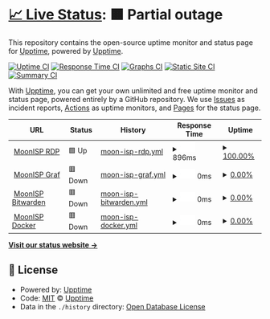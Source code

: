 # [📈 Live Status](https://upptime.github.io/upptime): <!--live status--> **🟧 Partial outage**

This repository contains the open-source uptime monitor and status page for [Upptime](https://upptime.js.org), powered by [Upptime](https://github.com/upptime/upptime).

[![Uptime CI](https://github.com/upptime/upptime/workflows/Uptime%20CI/badge.svg)](https://github.com/upptime/upptime/actions?query=workflow%3A%22Uptime+CI%22)
[![Response Time CI](https://github.com/upptime/upptime/workflows/Response%20Time%20CI/badge.svg)](https://github.com/upptime/upptime/actions?query=workflow%3A%22Response+Time+CI%22)
[![Graphs CI](https://github.com/upptime/upptime/workflows/Graphs%20CI/badge.svg)](https://github.com/upptime/upptime/actions?query=workflow%3A%22Graphs+CI%22)
[![Static Site CI](https://github.com/upptime/upptime/workflows/Static%20Site%20CI/badge.svg)](https://github.com/upptime/upptime/actions?query=workflow%3A%22Static+Site+CI%22)
[![Summary CI](https://github.com/upptime/upptime/workflows/Summary%20CI/badge.svg)](https://github.com/upptime/upptime/actions?query=workflow%3A%22Summary+CI%22)

With [Upptime](https://upptime.js.org), you can get your own unlimited and free uptime monitor and status page, powered entirely by a GitHub repository. We use [Issues](https://github.com/upptime/upptime/issues) as incident reports, [Actions](https://github.com/upptime/upptime/actions) as uptime monitors, and [Pages](https://upptime.github.io/upptime) for the status page.

<!--start: status pages-->
<!-- This summary is generated by Upptime (https://github.com/upptime/upptime) -->
<!-- Do not edit this manually, your changes will be overwritten -->
<!-- prettier-ignore -->
| URL | Status | History | Response Time | Uptime |
| --- | ------ | ------- | ------------- | ------ |
| <img alt="" src="https://favicons.githubusercontent.com/rdp.moonisp.dk" height="13"> [MoonISP RDP](https://rdp.moonisp.dk) | 🟩 Up | [moon-isp-rdp.yml](https://github.com/Mushishi/uptime/commits/HEAD/history/moon-isp-rdp.yml) | <details><summary><img alt="Response time graph" src="./graphs/moon-isp-rdp/response-time-week.png" height="20"> 896ms</summary><br><a href="https://git.moonisp.dk/history/moon-isp-rdp"><img alt="Response time 928" src="https://img.shields.io/endpoint?url=https%3A%2F%2Fraw.githubusercontent.com%2FMushishi%2Fuptime%2FHEAD%2Fapi%2Fmoon-isp-rdp%2Fresponse-time.json"></a><br><a href="https://git.moonisp.dk/history/moon-isp-rdp"><img alt="24-hour response time 1324" src="https://img.shields.io/endpoint?url=https%3A%2F%2Fraw.githubusercontent.com%2FMushishi%2Fuptime%2FHEAD%2Fapi%2Fmoon-isp-rdp%2Fresponse-time-day.json"></a><br><a href="https://git.moonisp.dk/history/moon-isp-rdp"><img alt="7-day response time 896" src="https://img.shields.io/endpoint?url=https%3A%2F%2Fraw.githubusercontent.com%2FMushishi%2Fuptime%2FHEAD%2Fapi%2Fmoon-isp-rdp%2Fresponse-time-week.json"></a><br><a href="https://git.moonisp.dk/history/moon-isp-rdp"><img alt="30-day response time 838" src="https://img.shields.io/endpoint?url=https%3A%2F%2Fraw.githubusercontent.com%2FMushishi%2Fuptime%2FHEAD%2Fapi%2Fmoon-isp-rdp%2Fresponse-time-month.json"></a><br><a href="https://git.moonisp.dk/history/moon-isp-rdp"><img alt="1-year response time 928" src="https://img.shields.io/endpoint?url=https%3A%2F%2Fraw.githubusercontent.com%2FMushishi%2Fuptime%2FHEAD%2Fapi%2Fmoon-isp-rdp%2Fresponse-time-year.json"></a></details> | <details><summary><a href="https://git.moonisp.dk/history/moon-isp-rdp">100.00%</a></summary><a href="https://git.moonisp.dk/history/moon-isp-rdp"><img alt="All-time uptime 95.81%" src="https://img.shields.io/endpoint?url=https%3A%2F%2Fraw.githubusercontent.com%2FMushishi%2Fuptime%2FHEAD%2Fapi%2Fmoon-isp-rdp%2Fuptime.json"></a><br><a href="https://git.moonisp.dk/history/moon-isp-rdp"><img alt="24-hour uptime 100.00%" src="https://img.shields.io/endpoint?url=https%3A%2F%2Fraw.githubusercontent.com%2FMushishi%2Fuptime%2FHEAD%2Fapi%2Fmoon-isp-rdp%2Fuptime-day.json"></a><br><a href="https://git.moonisp.dk/history/moon-isp-rdp"><img alt="7-day uptime 100.00%" src="https://img.shields.io/endpoint?url=https%3A%2F%2Fraw.githubusercontent.com%2FMushishi%2Fuptime%2FHEAD%2Fapi%2Fmoon-isp-rdp%2Fuptime-week.json"></a><br><a href="https://git.moonisp.dk/history/moon-isp-rdp"><img alt="30-day uptime 93.40%" src="https://img.shields.io/endpoint?url=https%3A%2F%2Fraw.githubusercontent.com%2FMushishi%2Fuptime%2FHEAD%2Fapi%2Fmoon-isp-rdp%2Fuptime-month.json"></a><br><a href="https://git.moonisp.dk/history/moon-isp-rdp"><img alt="1-year uptime 95.81%" src="https://img.shields.io/endpoint?url=https%3A%2F%2Fraw.githubusercontent.com%2FMushishi%2Fuptime%2FHEAD%2Fapi%2Fmoon-isp-rdp%2Fuptime-year.json"></a></details>
| <img alt="" src="https://favicons.githubusercontent.com/graf.moonisp.dk" height="13"> [MoonISP Graf](https://graf.moonisp.dk) | 🟥 Down | [moon-isp-graf.yml](https://github.com/Mushishi/uptime/commits/HEAD/history/moon-isp-graf.yml) | <details><summary><img alt="Response time graph" src="./graphs/moon-isp-graf/response-time-week.png" height="20"> 0ms</summary><br><a href="https://git.moonisp.dk/history/moon-isp-graf"><img alt="Response time 2036" src="https://img.shields.io/endpoint?url=https%3A%2F%2Fraw.githubusercontent.com%2FMushishi%2Fuptime%2FHEAD%2Fapi%2Fmoon-isp-graf%2Fresponse-time.json"></a><br><a href="https://git.moonisp.dk/history/moon-isp-graf"><img alt="24-hour response time 0" src="https://img.shields.io/endpoint?url=https%3A%2F%2Fraw.githubusercontent.com%2FMushishi%2Fuptime%2FHEAD%2Fapi%2Fmoon-isp-graf%2Fresponse-time-day.json"></a><br><a href="https://git.moonisp.dk/history/moon-isp-graf"><img alt="7-day response time 0" src="https://img.shields.io/endpoint?url=https%3A%2F%2Fraw.githubusercontent.com%2FMushishi%2Fuptime%2FHEAD%2Fapi%2Fmoon-isp-graf%2Fresponse-time-week.json"></a><br><a href="https://git.moonisp.dk/history/moon-isp-graf"><img alt="30-day response time 3717" src="https://img.shields.io/endpoint?url=https%3A%2F%2Fraw.githubusercontent.com%2FMushishi%2Fuptime%2FHEAD%2Fapi%2Fmoon-isp-graf%2Fresponse-time-month.json"></a><br><a href="https://git.moonisp.dk/history/moon-isp-graf"><img alt="1-year response time 2036" src="https://img.shields.io/endpoint?url=https%3A%2F%2Fraw.githubusercontent.com%2FMushishi%2Fuptime%2FHEAD%2Fapi%2Fmoon-isp-graf%2Fresponse-time-year.json"></a></details> | <details><summary><a href="https://git.moonisp.dk/history/moon-isp-graf">0.00%</a></summary><a href="https://git.moonisp.dk/history/moon-isp-graf"><img alt="All-time uptime 30.19%" src="https://img.shields.io/endpoint?url=https%3A%2F%2Fraw.githubusercontent.com%2FMushishi%2Fuptime%2FHEAD%2Fapi%2Fmoon-isp-graf%2Fuptime.json"></a><br><a href="https://git.moonisp.dk/history/moon-isp-graf"><img alt="24-hour uptime 0.00%" src="https://img.shields.io/endpoint?url=https%3A%2F%2Fraw.githubusercontent.com%2FMushishi%2Fuptime%2FHEAD%2Fapi%2Fmoon-isp-graf%2Fuptime-day.json"></a><br><a href="https://git.moonisp.dk/history/moon-isp-graf"><img alt="7-day uptime 0.00%" src="https://img.shields.io/endpoint?url=https%3A%2F%2Fraw.githubusercontent.com%2FMushishi%2Fuptime%2FHEAD%2Fapi%2Fmoon-isp-graf%2Fuptime-week.json"></a><br><a href="https://git.moonisp.dk/history/moon-isp-graf"><img alt="30-day uptime 1.38%" src="https://img.shields.io/endpoint?url=https%3A%2F%2Fraw.githubusercontent.com%2FMushishi%2Fuptime%2FHEAD%2Fapi%2Fmoon-isp-graf%2Fuptime-month.json"></a><br><a href="https://git.moonisp.dk/history/moon-isp-graf"><img alt="1-year uptime 30.19%" src="https://img.shields.io/endpoint?url=https%3A%2F%2Fraw.githubusercontent.com%2FMushishi%2Fuptime%2FHEAD%2Fapi%2Fmoon-isp-graf%2Fuptime-year.json"></a></details>
| <img alt="" src="https://favicons.githubusercontent.com/bitwarden.moonisp.dk" height="13"> [MoonISP Bitwarden](https://bitwarden.moonisp.dk) | 🟥 Down | [moon-isp-bitwarden.yml](https://github.com/Mushishi/uptime/commits/HEAD/history/moon-isp-bitwarden.yml) | <details><summary><img alt="Response time graph" src="./graphs/moon-isp-bitwarden/response-time-week.png" height="20"> 0ms</summary><br><a href="https://git.moonisp.dk/history/moon-isp-bitwarden"><img alt="Response time 782" src="https://img.shields.io/endpoint?url=https%3A%2F%2Fraw.githubusercontent.com%2FMushishi%2Fuptime%2FHEAD%2Fapi%2Fmoon-isp-bitwarden%2Fresponse-time.json"></a><br><a href="https://git.moonisp.dk/history/moon-isp-bitwarden"><img alt="24-hour response time 0" src="https://img.shields.io/endpoint?url=https%3A%2F%2Fraw.githubusercontent.com%2FMushishi%2Fuptime%2FHEAD%2Fapi%2Fmoon-isp-bitwarden%2Fresponse-time-day.json"></a><br><a href="https://git.moonisp.dk/history/moon-isp-bitwarden"><img alt="7-day response time 0" src="https://img.shields.io/endpoint?url=https%3A%2F%2Fraw.githubusercontent.com%2FMushishi%2Fuptime%2FHEAD%2Fapi%2Fmoon-isp-bitwarden%2Fresponse-time-week.json"></a><br><a href="https://git.moonisp.dk/history/moon-isp-bitwarden"><img alt="30-day response time 729" src="https://img.shields.io/endpoint?url=https%3A%2F%2Fraw.githubusercontent.com%2FMushishi%2Fuptime%2FHEAD%2Fapi%2Fmoon-isp-bitwarden%2Fresponse-time-month.json"></a><br><a href="https://git.moonisp.dk/history/moon-isp-bitwarden"><img alt="1-year response time 782" src="https://img.shields.io/endpoint?url=https%3A%2F%2Fraw.githubusercontent.com%2FMushishi%2Fuptime%2FHEAD%2Fapi%2Fmoon-isp-bitwarden%2Fresponse-time-year.json"></a></details> | <details><summary><a href="https://git.moonisp.dk/history/moon-isp-bitwarden">0.00%</a></summary><a href="https://git.moonisp.dk/history/moon-isp-bitwarden"><img alt="All-time uptime 85.10%" src="https://img.shields.io/endpoint?url=https%3A%2F%2Fraw.githubusercontent.com%2FMushishi%2Fuptime%2FHEAD%2Fapi%2Fmoon-isp-bitwarden%2Fuptime.json"></a><br><a href="https://git.moonisp.dk/history/moon-isp-bitwarden"><img alt="24-hour uptime 0.00%" src="https://img.shields.io/endpoint?url=https%3A%2F%2Fraw.githubusercontent.com%2FMushishi%2Fuptime%2FHEAD%2Fapi%2Fmoon-isp-bitwarden%2Fuptime-day.json"></a><br><a href="https://git.moonisp.dk/history/moon-isp-bitwarden"><img alt="7-day uptime 0.00%" src="https://img.shields.io/endpoint?url=https%3A%2F%2Fraw.githubusercontent.com%2FMushishi%2Fuptime%2FHEAD%2Fapi%2Fmoon-isp-bitwarden%2Fuptime-week.json"></a><br><a href="https://git.moonisp.dk/history/moon-isp-bitwarden"><img alt="30-day uptime 33.66%" src="https://img.shields.io/endpoint?url=https%3A%2F%2Fraw.githubusercontent.com%2FMushishi%2Fuptime%2FHEAD%2Fapi%2Fmoon-isp-bitwarden%2Fuptime-month.json"></a><br><a href="https://git.moonisp.dk/history/moon-isp-bitwarden"><img alt="1-year uptime 85.10%" src="https://img.shields.io/endpoint?url=https%3A%2F%2Fraw.githubusercontent.com%2FMushishi%2Fuptime%2FHEAD%2Fapi%2Fmoon-isp-bitwarden%2Fuptime-year.json"></a></details>
| <img alt="" src="https://favicons.githubusercontent.com/docker.moonisp.dk" height="13"> [MoonISP Docker](https://docker.moonisp.dk) | 🟥 Down | [moon-isp-docker.yml](https://github.com/Mushishi/uptime/commits/HEAD/history/moon-isp-docker.yml) | <details><summary><img alt="Response time graph" src="./graphs/moon-isp-docker/response-time-week.png" height="20"> 0ms</summary><br><a href="https://git.moonisp.dk/history/moon-isp-docker"><img alt="Response time 904" src="https://img.shields.io/endpoint?url=https%3A%2F%2Fraw.githubusercontent.com%2FMushishi%2Fuptime%2FHEAD%2Fapi%2Fmoon-isp-docker%2Fresponse-time.json"></a><br><a href="https://git.moonisp.dk/history/moon-isp-docker"><img alt="24-hour response time 0" src="https://img.shields.io/endpoint?url=https%3A%2F%2Fraw.githubusercontent.com%2FMushishi%2Fuptime%2FHEAD%2Fapi%2Fmoon-isp-docker%2Fresponse-time-day.json"></a><br><a href="https://git.moonisp.dk/history/moon-isp-docker"><img alt="7-day response time 0" src="https://img.shields.io/endpoint?url=https%3A%2F%2Fraw.githubusercontent.com%2FMushishi%2Fuptime%2FHEAD%2Fapi%2Fmoon-isp-docker%2Fresponse-time-week.json"></a><br><a href="https://git.moonisp.dk/history/moon-isp-docker"><img alt="30-day response time 864" src="https://img.shields.io/endpoint?url=https%3A%2F%2Fraw.githubusercontent.com%2FMushishi%2Fuptime%2FHEAD%2Fapi%2Fmoon-isp-docker%2Fresponse-time-month.json"></a><br><a href="https://git.moonisp.dk/history/moon-isp-docker"><img alt="1-year response time 904" src="https://img.shields.io/endpoint?url=https%3A%2F%2Fraw.githubusercontent.com%2FMushishi%2Fuptime%2FHEAD%2Fapi%2Fmoon-isp-docker%2Fresponse-time-year.json"></a></details> | <details><summary><a href="https://git.moonisp.dk/history/moon-isp-docker">0.00%</a></summary><a href="https://git.moonisp.dk/history/moon-isp-docker"><img alt="All-time uptime 85.11%" src="https://img.shields.io/endpoint?url=https%3A%2F%2Fraw.githubusercontent.com%2FMushishi%2Fuptime%2FHEAD%2Fapi%2Fmoon-isp-docker%2Fuptime.json"></a><br><a href="https://git.moonisp.dk/history/moon-isp-docker"><img alt="24-hour uptime 0.00%" src="https://img.shields.io/endpoint?url=https%3A%2F%2Fraw.githubusercontent.com%2FMushishi%2Fuptime%2FHEAD%2Fapi%2Fmoon-isp-docker%2Fuptime-day.json"></a><br><a href="https://git.moonisp.dk/history/moon-isp-docker"><img alt="7-day uptime 0.00%" src="https://img.shields.io/endpoint?url=https%3A%2F%2Fraw.githubusercontent.com%2FMushishi%2Fuptime%2FHEAD%2Fapi%2Fmoon-isp-docker%2Fuptime-week.json"></a><br><a href="https://git.moonisp.dk/history/moon-isp-docker"><img alt="30-day uptime 33.66%" src="https://img.shields.io/endpoint?url=https%3A%2F%2Fraw.githubusercontent.com%2FMushishi%2Fuptime%2FHEAD%2Fapi%2Fmoon-isp-docker%2Fuptime-month.json"></a><br><a href="https://git.moonisp.dk/history/moon-isp-docker"><img alt="1-year uptime 85.11%" src="https://img.shields.io/endpoint?url=https%3A%2F%2Fraw.githubusercontent.com%2FMushishi%2Fuptime%2FHEAD%2Fapi%2Fmoon-isp-docker%2Fuptime-year.json"></a></details>

<!--end: status pages-->

[**Visit our status website →**](https://upptime.github.io/upptime)

## 📄 License

- Powered by: [Upptime](https://github.com/upptime/upptime)
- Code: [MIT](./LICENSE) © [Upptime](https://upptime.js.org)
- Data in the `./history` directory: [Open Database License](https://opendatacommons.org/licenses/odbl/1-0/)
